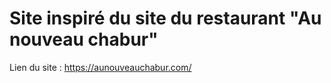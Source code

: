 # Site inspiré du site du restaurant "Au nouveau chabur"

Lien du site : https://aunouveauchabur.com/
